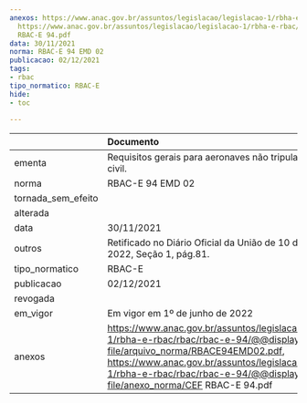 ```yaml
---
anexos: https://www.anac.gov.br/assuntos/legislacao/legislacao-1/rbha-e-rbac/rbac/rbac-e-94/@@display-file/arquivo_norma/RBACE94EMD02.pdf,
  https://www.anac.gov.br/assuntos/legislacao/legislacao-1/rbha-e-rbac/rbac/rbac-e-94/@@display-file/anexo_norma/CEF
  RBAC-E 94.pdf
data: 30/11/2021
norma: RBAC-E 94 EMD 02
publicacao: 02/12/2021
tags:
- rbac
tipo_normatico: RBAC-E
hide: 
- toc 
 
---
```


|                    | Documento                                                                                                                                                                                                                                                           |
|:-------------------|:--------------------------------------------------------------------------------------------------------------------------------------------------------------------------------------------------------------------------------------------------------------------|
| ementa             | Requisitos gerais para aeronaves não tripuladas de uso civil.                                                                                                                                                                                                       |
| norma              | RBAC-E 94 EMD 02                                                                                                                                                                                                                                                    |
| tornada_sem_efeito |                                                                                                                                                                                                                                                                     |
| alterada           |                                                                                                                                                                                                                                                                     |
| data               | 30/11/2021                                                                                                                                                                                                                                                          |
| outros             | Retificado no Diário Oficial da União de 10 de maio de 2022, Seção 1, pág.81.                                                                                                                                                                                       |
| tipo_normatico     | RBAC-E                                                                                                                                                                                                                                                              |
| publicacao         | 02/12/2021                                                                                                                                                                                                                                                          |
| revogada           |                                                                                                                                                                                                                                                                     |
| em_vigor           | Em vigor em 1º de junho de 2022                                                                                                                                                                                                                                     |
| anexos             | https://www.anac.gov.br/assuntos/legislacao/legislacao-1/rbha-e-rbac/rbac/rbac-e-94/@@display-file/arquivo_norma/RBACE94EMD02.pdf, https://www.anac.gov.br/assuntos/legislacao/legislacao-1/rbha-e-rbac/rbac/rbac-e-94/@@display-file/anexo_norma/CEF RBAC-E 94.pdf |